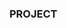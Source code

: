 ### PROJECT

<!--
<!DOCTYPE html>
<html lang="en">
    <head>
        <link rel="file-type" href="url"/>
    </head>
<URL>
    <meta charset="UTF-8">
    <meta name="viewport" content="width=device-width, initial-scale=1.0">
    <title>MY PROJECT</title>
<h1>CHOCOLATE</h1>
<title></title>
<figure>
</figure>
<body>
    Chocolate is one of the most popular foods in the world, and it is used in the composition of many desserts of different shapes such .</body>
    <Figure>
        <img src="Chocolate.jpg"></SCRipt:src></img>
    </Figure>
<body>Chocolate was first discovered in South America, as a result of the spread of cocoa trees in that region.</body>
<ul>varieties:-</varieties:-></ul>
<li>cake</li>
<figure>
    <img src=Pound_layer_cake.jpg>></SCRipt:src></img>
</figure>
<li>ice scream</li>
<img src=260px-Ice_Cream_dessert_02.jpg>></SCRipt:src></img>
<p>And other items that are used in their preparation:</p>
<ul>
    <li>Chocolate chips</li>
    <li>Hot Chocolate</li>
</ul>
<ol>
    <li> <img src="OIP (2).jpg"></SCRipt:src></img></li>
    <li><img src="R (1).jpg"></SCRipt:src></img></li>
</ol>
</html>
